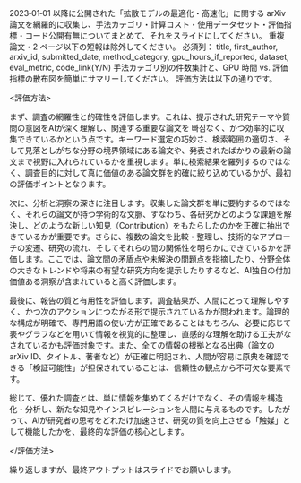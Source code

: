 2023‑01‑01 以降に公開された「拡散モデルの最適化・高速化」に関する arXiv 論文を網羅的に収集し、手法カテゴリ・計算コスト・使用データセット・評価指標・コード公開有無についてまとめて、それをスライドにしてください。
重複論文・2 ページ以下の短報は除外してください。
必須列：
title, first_author, arxiv_id, submitted_date, method_category, gpu_hours_if_reported, dataset, eval_metric, code_link(Y/N)
手法カテゴリ別の件数集計と、GPU 時間 vs. 評価指標の散布図を簡単にサマリーしてください。
評価方法は以下の通りです。

<評価方法>

まず、調査の網羅性と的確性を評価します。これは、提示された研究テーマや質問の意図をAIが深く理解し、関連する重要な論文を 빠짐なく、かつ効率的に収集できているかという点です。キーワード選定の巧妙さ、検索範囲の適切さ、そして見落としがちな分野の境界領域にある論文や、発表されたばかりの最新の論文まで視野に入れられているかを重視します。単に検索結果を羅列するのではなく、調査目的に対して真に価値のある論文群を的確に絞り込めているかが、最初の評価ポイントとなります。

次に、分析と洞察の深さに注目します。収集した論文群を単に要約するのではなく、それらの論文が持つ学術的な文脈、すなわち、各研究がどのような課題を解決し、どのような新しい知見（Contribution）をもたらしたのかを正確に抽出できているかが重要です。さらに、複数の論文を比較・整理し、技術的なアプローチの変遷、研究の流れ、そしてそれらの間の関係性を明らかにできているかを評価します。ここでは、論文間の矛盾点や未解決の問題点を指摘したり、分野全体の大きなトレンドや将来の有望な研究方向を提示したりするなど、AI独自の付加価値ある洞察が含まれていると高く評価します。

最後に、報告の質と有用性を評価します。調査結果が、人間にとって理解しやすく、かつ次のアクションにつながる形で提示されているかが問われます。論理的な構成が明確で、専門用語の使い方が正確であることはもちろん、必要に応じて表やグラフなどを用いて情報を視覚的に整理し、直感的な理解を助ける工夫がなされているかも評価対象です。また、全ての情報の根拠となる出典（論文のarXiv ID、タイトル、著者など）が正確に明記され、人間が容易に原典を確認できる「検証可能性」が担保されていることは、信頼性の観点から不可欠な要素です。

総じて、優れた調査とは、単に情報を集めてくるだけでなく、その情報を構造化・分析し、新たな知見やインスピレーションを人間に与えるものです。したがって、AIが研究者の思考をどれだけ加速させ、研究の質を向上させる「触媒」として機能したかを、最終的な評価の核心とします。

</評価方法>

繰り返しますが、最終アウトプットはスライドでお願いします。
